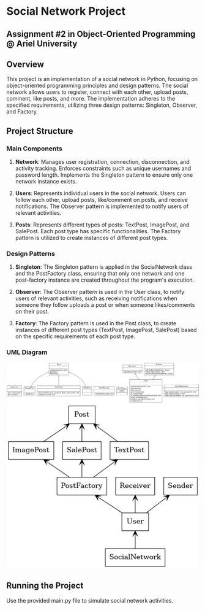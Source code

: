 # Social Network Project 
## Assignment #2 in Object-Oriented Programming @ Ariel University


## Overview
This project is an implementation of a social network in Python, focusing on object-oriented programming principles and design patterns. The social network allows users to register, connect with each other, upload posts, comment, like posts, and more. The implementation adheres to the specified requirements, utilizing three design patterns: Singleton, Observer, and Factory.

## Project Structure
### Main Components

1. **Network**: Manages user registration, connection, disconnection, and activity tracking. Enforces constraints such as unique usernames and password length. Implements the Singleton pattern to ensure only one network instance exists.

2. **Users**: Represents individual users in the social network. Users can follow each other, upload posts, like/comment on posts, and receive notifications. The Observer pattern is implemented to notify users of relevant activities.

3. **Posts**: Represents different types of posts: TextPost, ImagePost, and SalePost. Each post type has specific functionalities. The Factory pattern is utilized to create instances of different post types.

### Design Patterns
1. **Singleton**:
The Singleton pattern is applied in  the SocialNetwork class and the PostFactory class, ensuring that only one network and one post-factory instance are created throughout the program's execution.

3. **Observer**:
The Observer pattern is used in the User class, to notify users of relevant activities, such as receiving notifications when someone they follow uploads a post or when someone likes/comments on their post.

4. **Factory**:
The Factory pattern is used in the Post class, to create instances of different post types (TextPost, ImagePost, SalePost) based on the specific requirements of each post type.

### UML Diagram
![classes](https://github.com/SamuraiPolix/OOP_Ex2/blob/master/uml_diagram/classes.png?raw=true)
![packages](https://github.com/SamuraiPolix/OOP_Ex2/blob/master/uml_diagram/packages.png?raw=true)



## Running the Project
Use the provided main.py file to simulate social network activities.
